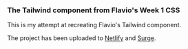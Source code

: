 ### The Tailwind component from Flavio's Week 1 CSS

This is my attempt at recreating Flavio's Tailwind component.

The project has been uploaded to [Netlify](https://deft-gumdrop-905670.netlify.app/) and [Surge](http://quizzical-goldfish.surge.sh/).